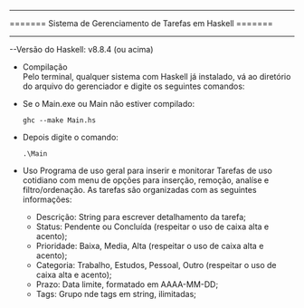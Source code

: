 ______________________________________________________________
======= Sistema de Gerenciamento de Tarefas em Haskell =======
______________________________________________________________
--Versão do Haskell: v8.8.4 (ou acima)


+ Compilação       
   Pelo terminal, qualquer sistema com Haskell já instalado, 
 vá ao diretório do arquivo do gerenciador  e digite os seguintes
 comandos:

- Se o Main.exe ou Main não estiver compilado:

      ghc --make Main.hs
      
- Depois digite o comando:

      .\Main

+ Uso
   Programa de uso geral para inserir e monitorar Tarefas de uso
 cotidiano com menu de opções para inserção, remoção, analíse e
 filtro/ordenação.
   As tarefas são organizadas com as seguintes informações:
  
  - Descrição: String para escrever detalhamento da tarefa;
  - Status: Pendente ou Concluída (respeitar o uso de caixa alta e
    acento);
   - Prioridade: Baixa, Media, Alta (respeitar o uso de caixa alta e
     acento);
   - Categoria: Trabalho, Estudos, Pessoal, Outro (respeitar o uso
     de caixa alta e acento);
   - Prazo: Data limite, formatado em AAAA-MM-DD; 
   - Tags: Grupo nde tags em string, ilimitadas;
